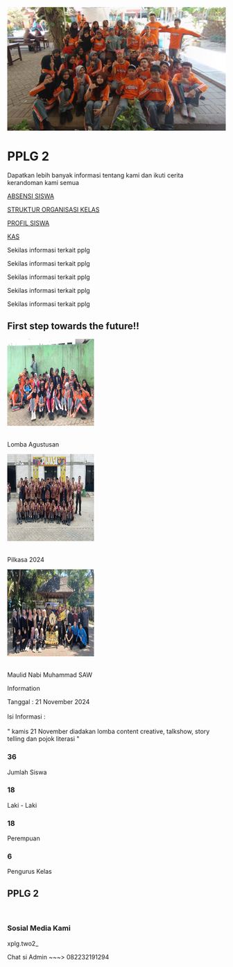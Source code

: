 <html>
 <head>
  <title>
   PPLG 2
  </title>
  <link href="https://cdnjs.cloudflare.com/ajax/libs/font-awesome/5.15.3/css/all.min.css" rel="stylesheet"/>
  <link href="https://fonts.googleapis.com/css2?family=Roboto:wght@400;700&amp;display=swap" rel="stylesheet"/>
  <link rel="stylesheet" href="pplg2.css">
 </head>
 <body>
  <div class="header">
   <img src="FOTO/wwww.jpg"/>
   <div class="overlay">
    <h1>
     PPLG 2
    </h1>
    <p>
     Dapatkan lebih banyak informasi tentang kami dan ikuti cerita
     <br>
     kerandoman kami semua
    </p>
   </div>
  </div>
  <div class="menu">
   <a href="Samping/absensi.html" class="item">
    <i class="fas fa-calendar-check">
    </i>
    <p>
     ABSENSI SISWA
    </p>
</a>
   <a href="Samping/struktur.html" class="item">
    <i class="fas fa-users-cog">
    </i>
    <p>
     STRUKTUR ORGANISASI KELAS
    </p>
</a>
   <a href="Samping/profil.html" class="item">
    <i class="fas fa-user-graduate">
    </i>
    <p>
     PROFIL SISWA
    </p>
</a>
   <a href="Samping/kas.html" class="item">
    <i class="fas fa-dollar-sign">
    </i>
    <p>
     KAS
    </p>
</a>
  </div>
  <div class="jalan">
    <div class="jln">
        <p>Sekilas informasi terkait pplg</p>
        <p>Sekilas informasi terkait pplg</p>
        <p>Sekilas informasi terkait pplg</p>
        <p>Sekilas informasi terkait pplg</p>
        <p>Sekilas informasi terkait pplg</p>
    </div>
</div>
  <div class="highlight">
   <h2 class="kata2">
    First step towards the future!!
   </h2>
   <div class="kartu">
    <div class="card">
     <img height="200" src="FOTO/agustus.jpg" width="200"/>
     <p>
      <br/>
      Lomba Agustusan
     </p>
    </div>
    <div class="card">
     <img height="200" src="FOTO/pilkasa.jpg" width="200"/>
     <p>
      <br/>
      Pilkasa 2024
     </p>
    </div>
    <div class="card">
     <img height="200" src="FOTO/maulid.jpg" width="200"/>
     <p>
      <br/>
      Maulid Nabi Muhammad SAW
     </p>
    </div>
   </div>
  </div>
  <div class="informasi">
    <div class="judul">Information</div>
    <div class="update"></div>
    <div class="info">
    <a class="item">
      <i class="fas fa-calendar-check">
      </i>
      <p>
       Tanggal : 21 November 2024
       <br>
       <br>
       Isi Informasi : 
       <br>
       <br>
       " kamis 21 November diadakan lomba content creative, talkshow, story telling dan pojok literasi "
      </p>
  </a>
</div>
</div>
  <div class="orang">
   <div class="org">
    <h3>
     36
    </h3>
    <p>
     Jumlah Siswa
    </p>
   </div>
   <div class="org">
    <h3>
     18
    </h3>
    <p>
     Laki - Laki
    </p>
   </div>
   <div class="org">
    <h3>
     18
    </h3>
    <p>
     Perempuan
    </p>
   </div>
   <div class="org">
    <h3>
     6
    </h3>
    <p>
     Pengurus Kelas
    </p>
   </div>
  </div>
  <div class="copyright">
   <h2>
    PPLG 2
   </h2>
   <br>
   <h3>Sosial Media Kami</h3>
   <div class="social">
    <p>
     <i class="fab fa-instagram">
     </i>
     xplg.two2_
    </p>
    <p>
     <i class="fab fa-whatsapp">
     </i>
     Chat si Admin ~~~> 082232191294
    </p>
   </div>
  </div>
 </body>
</html>
